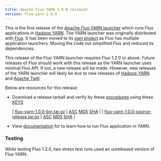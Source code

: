 ```yaml
---
title: Apache Fluo YARN 1.0.0 released
version: fluo-yarn-1.0.0
---
```


This is the first release of the [Apache Fluo YARN launcher][fluo-yarn] which runs Fluo applications in
[Hadoop YARN][YARN]. The YARN launcher was originally distributed with [Fluo][fluo]. It has been
moved to its [own project][fluo-yarn] as Fluo has multiple application launchers. Moving the code out
simplified Fluo and reduced its dependencies.

This release of the Fluo YARN launcher requires Fluo 1.2.0 or above. Future releases of Fluo should
work with this release as the YARN launcher uses minimal Fluo API. If not, a new release will be made. However,
new releases of the YARN launcher will likely be due to new releases of [Hadoop YARN][YARN] and [Apache Twill][Twill].

Below are resources for this release:

 * Download a release tarball and verify by these [procedures] using these [KEYS]
 
   | [fluo-yarn-1.0.0-bin.tar.gz][bin-release]            | [ASC][bin-asc] [MD5][bin-md5] [SHA][bin-sha] |
   | [fluo-yarn-1.0.0-source-release.tar.gz][src-release] | [ASC][src-asc] [MD5][src-md5] [SHA][src-sha] |
 * View [documentation][docs] for to learn how to run Fluo application in YARN.

### Testing

While testing Fluo 1.2.0, two stress test runs used an unreleased version of Fluo YARN.
 
[procedures]: https://www.apache.org/info/verification
[KEYS]: https://www.apache.org/dist/fluo/KEYS
[bin-release]: https://www.apache.org/dyn/closer.lua/fluo/fluo-yarn/1.0.0/fluo-yarn-1.0.0-bin.tar.gz
[bin-asc]: https://www.apache.org/dist/fluo/fluo-yarn/1.0.0/fluo-yarn-1.0.0-bin.tar.gz.asc
[bin-md5]: https://www.apache.org/dist/fluo/fluo-yarn/1.0.0/fluo-yarn-1.0.0-bin.tar.gz.md5
[bin-sha]: https://www.apache.org/dist/fluo/fluo-yarn/1.0.0/fluo-yarn-1.0.0-bin.tar.gz.sha
[src-release]: https://www.apache.org/dyn/closer.lua/fluo/fluo/1.0.0/fluo-yarn-1.0.0-source-release.tar.gz
[src-asc]: https://www.apache.org/dist/fluo/fluo-yarn/1.0.0/fluo-yarn-1.0.0-source-release.tar.gz.asc
[src-md5]: https://www.apache.org/dist/fluo/fluo-yarn/1.0.0/fluo-yarn-1.0.0-source-release.tar.gz.md5
[src-sha]: https://www.apache.org/dist/fluo/fluo-yarn/1.0.0/fluo-yarn-1.0.0-source-release.tar.gz.sha
[docs]: /docs/fluo/1.2/administration/run-fluo-in-yarn
[fluo-yarn]: https://github.com/apache/fluo-yarn
[YARN]: https://hadoop.apache.org/docs/r2.8.0/hadoop-yarn/hadoop-yarn-site/YARN.html
[fluo]: https://github.com/apache/fluo
[Twill]: http://twill.apache.org/
